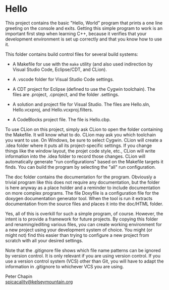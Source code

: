 
# Hello

This project contains the basic "Hello, World" program that prints a one line greeting on the
console and exits. Getting this simple program to work is an important first step when learning
C++, because it verifies that your development environment is set up correctly and that you know
how to use it.

This folder contains build control files for several build systems:

+ A Makefile for use with the `make` utility (and also used indirection by Visual Studio Code,
  Eclipse/CDT, and CLion).

+ A .vscode folder for Visual Studio Code settings.

+ A CDT project for Eclipse (defined to use the Cygwin toolchain). The files are .project,
  .cproject, and the folder .settings.

+ A solution and project file for Visual Studio. The files are Hello.sln, Hello.vcxproj,
  and Hello.vcxproj.filters.

+ A CodeBlocks project file. The file is Hello.cbp.

To use CLion on this project, simply ask CLion to open the folder containing the Makefile. It
will know what to do. CLion may ask you which toolchain you want to use. On Windows, be sure to
select Cygwin. CLion will create a .idea folder where it puts all its project-specific settings.
If you change things like the window layout, the projet code style, etc., CLion will write
information into the .idea folder to record those changes. CLion will automatically generate
"run configurations" based on the Makefile targets it finds. You can build the program by
selecting the "all" run configuration.

The doc folder contains the documentation for the program. Obviously a trivial program like this
does not require any documentation, but the folder is here anyway as a place holder and a
reminder to include documentation on more complex programs. The file Doxyfile is a configuration
file for the doxygen documentation generator tool. When the tool is run it extracts
documentation from the source files and places it into the doc/HTML folder.

Yes, all of this is overkill for such a simple program, of course. However, the intent is to
provide a framework for future projects. By copying this folder and renaming/editing various
files, you can create working environment for a new project using your development system of
choice. You might (or might not) find this easier than trying to configure a new project from
scratch with all your desired settings.

Note that the .gitignore file shows which file name patterns can be ignored by version control.
It is only relevant if you are using version control. If you use a version control system (VCS)
other than Git, you will have to adapt the information in .gitignore to whichever VCS you are
using.

Peter Chapin  
spicacality@kelseymountain.org  

